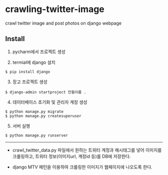 # crawling-twitter-image
crawl twitter image and post photos on django webpage

## Install
1. pycharm에서 프로젝트 생성


2. termial에 django 설치
~~~
$ pip install django
~~~


3. 장고 프로젝트 생성
~~~
$ django-admin startproject 만들이름 .
~~~


4. 데이터베이스 초기화 및 관리자 계정 생성
~~~
$ python manage.py migrate
$ python manage.py createsuperuser
~~~


5. 서버 실행
~~~
$ python manage.py runserver
~~~

***
* crawl_twitter_data.py 파일에서 원하는 트위터 계정과 해시태그를 넣어 이미지를 크롤링하고, 
트위터 정보(이미지url, 계정id 등)를 DB에 저장한다.

* django MTV 패턴을 이용하여 크롤링한 이미지가 웹페이지에 나오도록 한다.
